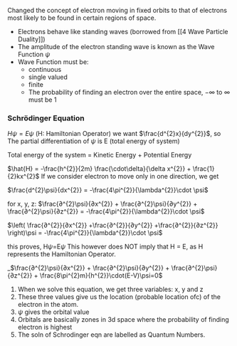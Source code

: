 Changed the concept of electron moving in fixed orbits to that of electrons most likely to be found in certain regions of space.

- Electrons behave like standing waves (borrowed from [[4 Wave Particle Duality]])
- The amplitude of the electron standing wave is known as the Wave Function $\psi$
- Wave Function must be:
	- continuous
	- single valued
	- finite
	- The probability of finding an electron over the entire space, $-\infty$ to $\infty$ must be 1

### Schrödinger Equation
$H\psi = E\psi$
(H: Hamiltonian Operator)
we want $\frac{d^{2}x}{dy^{2}}$, so 
The partial differentiation of $\psi$ is E (total energy of system)

Total energy of the system = Kinetic Energy + Potential Energy 

$\hat{H} = -\frac{h^{2}}{2m} \frac{\cdot\delta}{\delta x^{2}} + \frac{1}{2}kx^{2}$
If we consider electron to move only in one direction, we get

$\frac{d^{2}\psi}{dx^{2}} = -\frac{4\pi^{2}}{\lambda^{2}}\cdot \psi$

for x, y, z:
$\frac{∂^{2}\psi}{∂x^{2}} + \frac{∂^{2}\psi}{∂y^{2}} + \frac{∂^{2}\psi}{∂z^{2}} = -\frac{4\pi^{2}}{\lambda^{2}}\cdot \psi$

$\left( \frac{∂^{2}}{∂x^{2}} +\frac{∂^{2}}{∂y^{2}} +\frac{∂^{2}}{∂z^{2}} \right)\psi = -\frac{4\pi^{2}}{\lambda^{2}}\cdot \psi$

this proves, H$\psi$=E$\psi$
This however does NOT imply that H = E, as H represents the Hamiltonian Operator.

_$\frac{∂^{2}\psi}{∂x^{2}} + \frac{∂^{2}\psi}{∂y^{2}} + \frac{∂^{2}\psi}{∂z^{2}} + \frac{8\pi^{2}m}{h^{2}}\cdot(E-V)\psi=0$

1. When we solve this equation, we get three variables: x, y and z
2. These three values give us the location (probable location ofc) of the electron in the atom.
3. $\psi$ gives the orbital value
4. Orbitals are basically zones in 3d space where the probability of finding electron is highest
5. The soln of Schrodinger eqn are labelled as Quantum Numbers.




